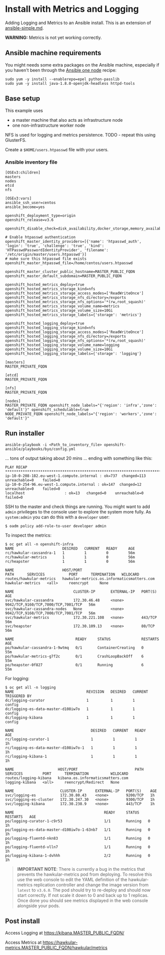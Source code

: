 # Install with Metrics and Logging

Adding Logging and Metrics to an Ansible install. This is an extension of 
[ansible-simple.md](ansible-simple.md).

**WARNING:** Metrics is not yet working correctly.

## Ansible machine requirements

You might needs some extra packages on the Ansible machine,
especially if you haven't been through the [Ansible one node](ansible-simple-one.md)
recipe:

```
sudo yum -y install --enablerepo=epel python-passlib 
sudo yum -y install java-1.8.0-openjdk-headless httpd-tools
```

## Base setup

This example uses
* a master machine that also acts as infrastructure node
* one non-infrastructure worker node

NFS is used for logging and metrics persistence.
TODO - repeat this using GlusterFS.

Create a `$HOME/users.htpasswd` file with your users. 

### Ansible inventory file

```
[OSEv3:children]
masters
nodes
etcd
nfs

[OSEv3:vars]
ansible_ssh_user=centos
ansible_become=yes

openshift_deployment_type=origin
openshift_release=v3.6

openshift_disable_check=disk_availability,docker_storage,memory_availability

# Enable htpasswd authentication
openshift_master_identity_providers=[{'name': 'htpasswd_auth', 'login': 'true', 'challenge': 'true', 'kind': 'HTPasswdPasswordIdentityProvider', 'filename': '/etc/origin/master/users.htpasswd'}]
# make sure this htpasswd file exists
openshift_master_htpasswd_file=/home/centos/users.htpasswd

openshift_master_cluster_public_hostname=MASTER_PUBLIC_FQDN
openshift_master_default_subdomain=MASTER_PUBLIC_FQDN

openshift_hosted_metrics_deploy=true
openshift_hosted_metrics_storage_kind=nfs
openshift_hosted_metrics_storage_access_modes=['ReadWriteOnce']
openshift_hosted_metrics_storage_nfs_directory=/exports
openshift_hosted_metrics_storage_nfs_options='*(rw,root_squash)'
openshift_hosted_metrics_storage_volume_name=metrics
openshift_hosted_metrics_storage_volume_size=10Gi
openshift_hosted_metrics_storage_labels={'storage': 'metrics'}

openshift_hosted_logging_deploy=true
openshift_hosted_logging_storage_kind=nfs
openshift_hosted_logging_storage_access_modes=['ReadWriteOnce']
openshift_hosted_logging_storage_nfs_directory=/exports
openshift_hosted_logging_storage_nfs_options='*(rw,root_squash)'
openshift_hosted_logging_storage_volume_name=logging
openshift_hosted_logging_storage_volume_size=10Gi
openshift_hosted_logging_storage_labels={'storage': 'logging'}

[masters]
MASTER_PRIVATE_FQDN

[etcd]
MASTER_PRIVATE_FQDN

[nfs]
MASTER_PRIVATE_FQDN

[nodes]
MASTER_PRIVATE_FQDN openshift_node_labels="{'region': 'infra','zone': 'default'}" openshift_schedulable=true
NODE_PRIVATE_FQDN openshift_node_labels="{'region': 'workers','zone': 'default'}"
```

## Run installer

```
ansible-playbook -i <Path_to_inventory_file> openshift-ansible/playbooks/byo/config.yml
```

... tons of output taking about 20 mins ... ending with something like this:

```
PLAY RECAP *************************************************************************************************************************************************************************************************************************
ip-10-0-208-182.eu-west-1.compute.internal : ok=737  changed=113  unreachable=0    failed=0   
ip-10-0-254-96.eu-west-1.compute.internal : ok=147  changed=12   unreachable=0    failed=0   
localhost                  : ok=13   changed=0    unreachable=0    failed=0
```

SSH to the master and check things are running. You might want to add
`admin` privileges to the console user to explore the system more fully.
As `system:admin` you can do this with a `developer` user:

```
$ oadm policy add-role-to-user developer admin
```

To inspect the metrics:

```
$ oc get all -n openshift-infra
NAME                      DESIRED   CURRENT   READY     AGE
rc/hawkular-cassandra-1   1         1         0         56m
rc/hawkular-metrics       1         1         0         56m
rc/heapster               1         1         0         56m

NAME                      HOST/PORT                                    PATH      SERVICES           PORT      TERMINATION   WILDCARD
routes/hawkular-metrics   hawkular-metrics.os.informaticsmatters.com             hawkular-metrics   <all>     reencrypt     None

NAME                           CLUSTER-IP       EXTERNAL-IP   PORT(S)                               AGE
svc/hawkular-cassandra         172.30.46.48     <none>        9042/TCP,9160/TCP,7000/TCP,7001/TCP   56m
svc/hawkular-cassandra-nodes   None             <none>        9042/TCP,9160/TCP,7000/TCP,7001/TCP   56m
svc/hawkular-metrics           172.30.221.108   <none>        443/TCP                               56m
svc/heapster                   172.30.109.13    <none>        80/TCP                                56m

NAME                            READY     STATUS              RESTARTS   AGE
po/hawkular-cassandra-1-9wtmq   0/1       ContainerCreating   0          55m
po/hawkular-metrics-g7f2c       0/1       CrashLoopBackOff    6          55m
po/heapster-0f827               0/1       Running             6          55m
```

For logging:

```
$ oc get all -n logging
NAME                                 REVISION   DESIRED   CURRENT   TRIGGERED BY
dc/logging-curator                   1          1         1         config
dc/logging-es-data-master-d108iw7o   1          1         1         config
dc/logging-kibana                    1          1         1         config

NAME                                   DESIRED   CURRENT   READY     AGE
rc/logging-curator-1                   1         1         1         1h
rc/logging-es-data-master-d108iw7o-1   1         1         1         1h
rc/logging-kibana-1                    1         1         1         1h

NAME                    HOST/PORT                          PATH      SERVICES         PORT      TERMINATION          WILDCARD
routes/logging-kibana   kibana.os.informaticsmatters.com             logging-kibana   <all>     reencrypt/Redirect   None

NAME                     CLUSTER-IP      EXTERNAL-IP   PORT(S)    AGE
svc/logging-es           172.30.80.43    <none>        9200/TCP   1h
svc/logging-es-cluster   172.30.247.30   <none>        9300/TCP   1h
svc/logging-kibana       172.30.238.9    <none>        443/TCP    1h

NAME                                         READY     STATUS    RESTARTS   AGE
po/logging-curator-1-c9r53                   1/1       Running   0          1h
po/logging-es-data-master-d108iw7o-1-63nb7   1/1       Running   0          1h
po/logging-fluentd-nkn83                     1/1       Running   0          1h
po/logging-fluentd-vlln7                     1/1       Running   0          1h
po/logging-kibana-1-dvhhh                    2/2       Running   0          1h
```

>   **IMPORTANT NOTE**: There is currently a bug in the metrics that prevents the hawkular-metrics pod from deploying.
    To resolve this use the web console to edit the YAML definition of the hawkular-metrics replication
    controller and change the image version from `latest` to `v3.6.0`. The pod should try to re-deploy and 
    should now start correctly. If not scale it down to 0 and back up to 1 replicas. Once done you should see 
    metrics displayed in the web console alongside your pods.

## Post install

Access Logging at https://kibana.MASTER_PUBLIC_FQDN/

Access Metrics at https://hawkular-metrics.MASTER_PUBLIC_FQDN/hawkular/metrics
